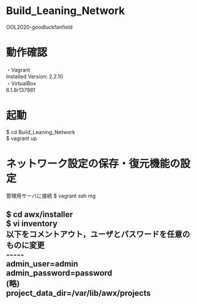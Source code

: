 # Build_Leaning_Network
OOL2020-goodluckfanfield

# 動作確認
・Vagrant<br>
Installed Version: 2.2.10
<br>
・VirtualBox<br>
6.1.8r137981

# 起動
$ cd Build_Leaning_Network<br>
$ vagrant up

# ネットワーク設定の保存・復元機能の設定
管理用サーバに接続
$ vagrant ssh mg<br>

$ cd awx/installer<br>
$ vi inventory<br>
以下をコメントアウト，ユーザとパスワードを任意のものに変更<br>
-----<br>
admin_user=admin<br>
admin_password=password<br>
(略)<br>
project_data_dir=/var/lib/awx/projects<br>
-----



